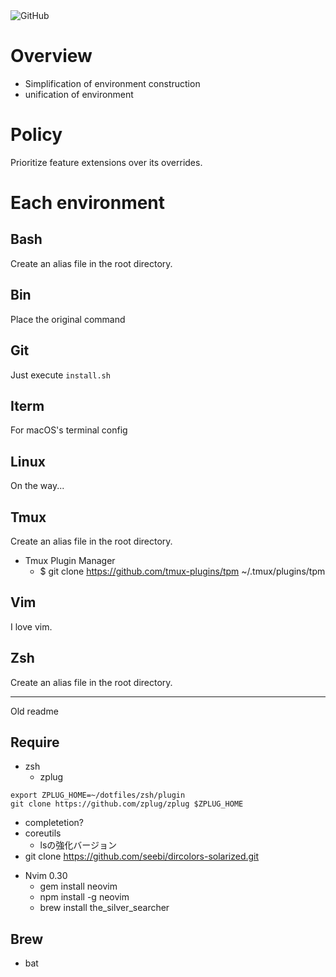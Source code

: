 <img alt="GitHub" src="https://img.shields.io/github/license/toshiki670/dotfiles?style=flat-square">

# Overview
* Simplification of environment construction
* unification of environment



# Policy
Prioritize feature extensions over its overrides.



# Each environment
## Bash
Create an alias file in the root directory.


## Bin
Place the original command


## Git
Just execute `install.sh`


## Iterm
For macOS's terminal config


## Linux
On the way...


## Tmux
Create an alias file in the root directory.

* Tmux Plugin Manager
  - $ git clone https://github.com/tmux-plugins/tpm ~/.tmux/plugins/tpm


## Vim
I love vim.


## Zsh
Create an alias file in the root directory.


--------------------------------------
Old readme

## Require
* zsh
  - zplug
```
export ZPLUG_HOME=~/dotfiles/zsh/plugin
git clone https://github.com/zplug/zplug $ZPLUG_HOME
```

  - completetion?
  - coreutils
    + lsの強化バージョン
  - git clone https://github.com/seebi/dircolors-solarized.git

* Nvim 0.30
  - gem install neovim
  - npm install -g neovim
  - brew install the_silver_searcher


## Brew
* bat
